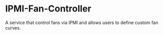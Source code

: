 # IPMI-Fan-Controller
A service that control fans via IPMI and allows users to define custom fan curves.
